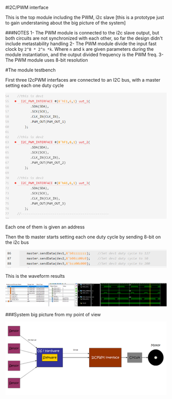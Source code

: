 #I2C/PWM interface

This is the top module including the PWM, i2c slave [this is a prototype just to gain understaning about the big picture of the system]

###NOTES
1- The PWM module is connected to the i2c slave output, but both circuits are not synchronized with each other, so far the design didn't include metastability handling 
2- The PWM module divide the input fast clock by `2^8 * 2^n *k`. Where `n` and `k` are given parameters during the module instantiation, and the output divided frequency is the PWM freq.
3- The PWM module uses 8-bit resolution 

#The module testbench

First three I2cPWM interfaces are connected to an I2C bus, with a master setting each one duty cycle

![tb1](https://github.com/ELBe7ery/i2c_draft_gsoc/blob/master/TOP/Screenshots/TB_DEVs.png?raw=true)

Each one of them is given an address

Then the tb master starts setting each one duty cycle by sending 8-bit on the i2c bus

![tb2](https://github.com/ELBe7ery/i2c_draft_gsoc/blob/master/TOP/Screenshots/sendTask.png?raw=true)

This is the waveform results

![ise](https://github.com/ELBe7ery/i2c_draft_gsoc/blob/master/TOP/Screenshots/ISE.png?raw=true)

###System big picture from my point of view

![bd](https://github.com/ELBe7ery/i2c_draft_gsoc/blob/master/TOP/Screenshots/BLOCK_DIAGRAM.png?raw=true)

